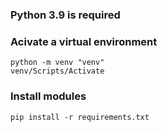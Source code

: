 ### Python 3.9 is required

### Acivate a virtual environment
```
python -m venv "venv"
venv/Scripts/Activate
```

### Install modules
```
pip install -r requirements.txt
```
